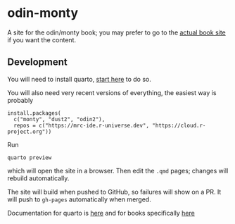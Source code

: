 # odin-monty

A site for the odin/monty book; you may prefer to go to the [actual book site](https://mrc-ide.github.io/odin-monty/) if you want the content.

## Development

You will need to install quarto, [start here](https://quarto.org/docs/get-started/) to do so.

You will also need very recent versions of everything, the easiest way is probably

```
install.packages(
  c("monty", "dust2", "odin2"),
  repos = c("https://mrc-ide.r-universe.dev", "https://cloud.r-project.org"))
```

Run

```
quarto preview
```

which will open the site in a browser.  Then edit the `.qmd` pages; changes will rebuild automatically.

The site will build when pushed to GitHub, so failures will show on a PR.  It will push to `gh-pages` automatically when merged.

Documentation for quarto is [here](https://quarto.org/docs/guide/) and for books specifically [here](https://quarto.org/docs/books/)
